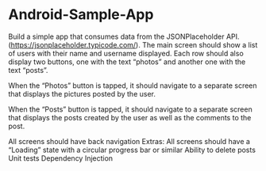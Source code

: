 # Android-Sample-App

Build a simple app that consumes data from the JSONPlaceholder API. (https://jsonplaceholder.typicode.com/).
The main screen should show a list of users with their name and username displayed. Each row should also display two buttons, one with the text “photos” and another one with the text “posts”.


When the “Photos” button is tapped, it should navigate to a separate screen that displays the pictures posted by the user.


When the “Posts” button is tapped, it should navigate to a separate screen that displays the posts created by the user as well as the comments to the post.



All screens should have back navigation
Extras:
All screens should have a “Loading” state with a circular progress bar or similar
Ability to delete posts
Unit tests
Dependency Injection
